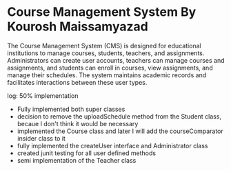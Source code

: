 # Course Management System By Kourosh Maissamyazad
The Course Management System (CMS) is designed for educational institutions to manage courses, students, teachers, and assignments. Administrators can create user accounts, teachers can manage courses and assignments, and students can enroll in courses, view assignments, and manage their schedules. The system maintains academic records and facilitates interactions between these user types.


log: 50% implementation
- Fully implemented both super classes
- decision to remove the uploadSchedule method from the Student class, becaue I don't think it would be necessary
- implemented the Course class and later I will add the courseComparator insider class to it
- fully implemented the createUser interface and Administrator class
- created junit testing for all user defined methods
- semi implementation of the Teacher class

  

